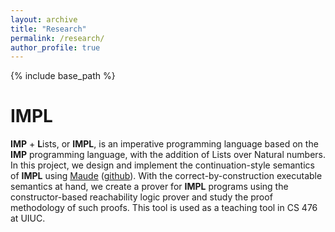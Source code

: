 ```yaml
---
layout: archive
title: "Research"
permalink: /research/
author_profile: true
---
```


{% include base_path %}

IMPL
======
**IMP** + **L**ists, or **IMPL**, is an imperative programming language based on the **IMP** programming language, with the addition of Lists over Natural numbers. In this project, we design and implement the continuation-style semantics of **IMPL** using [Maude](http://maude.cs.illinois.edu/w/index.php/The_Maude_System) ([github](https://github.com/mickyabir/IMPL)). With the correct-by-construction executable semantics at hand, we create a prover for **IMPL** programs using the constructor-based reachability logic prover and study the proof methodology of such proofs. This tool is used as a teaching tool in CS 476 at UIUC.
